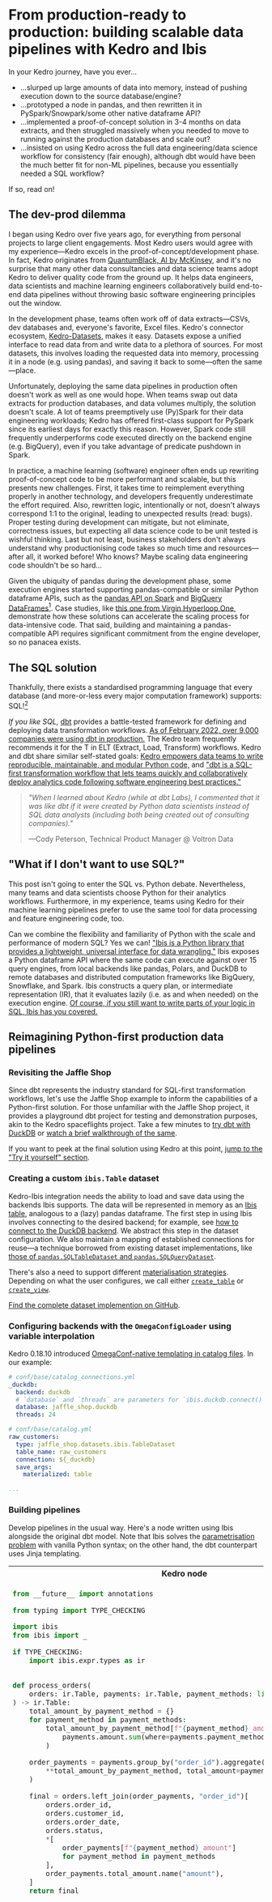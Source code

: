 # From production-ready to production: building scalable data pipelines with Kedro and Ibis

In your Kedro journey, have you ever...

* ...slurped up large amounts of data into memory, instead of pushing execution down to the source database/engine?
* ...prototyped a node in pandas, and then rewritten it in PySpark/Snowpark/some other native dataframe API?
* ...implemented a proof-of-concept solution in 3-4 months on data extracts, and then struggled massively when you needed to move to running against the production databases and scale out?
* ...insisted on using Kedro across the full data engineering/data science workflow for consistency (fair enough), although dbt would have been the much better fit for non-ML pipelines, because you essentially needed a SQL workflow?

If so, read on!

## The dev-prod dilemma

I began using Kedro over five years ago, for everything from personal projects to large client engagements. Most Kedro users would agree with my experience—Kedro excels in the proof-of-concept/development phase. In fact, Kedro originates from [QuantumBlack, AI by McKinsey](https://www.mckinsey.com/capabilities/quantumblack), and it's no surprise that many other data consultancies and data science teams adopt Kedro to deliver quality code from the ground up. It helps data engineers, data scientists and machine learning engineers collaboratively build end-to-end data pipelines without throwing basic software engineering principles out the window.

In the development phase, teams often work off of data extracts—CSVs, dev databases and, everyone's favorite, Excel files. Kedro's connector ecosystem, [Kedro-Datasets](https://docs.kedro.org/projects/kedro-datasets/en/kedro-datasets-2.0.0/), makes it easy. Datasets expose a unified interface to read data from and write data to a plethora of sources. For most datasets, this involves loading the requested data into memory, processing it in a node (e.g. using pandas), and saving it back to some—often the same—place.

Unfortunately, deploying the same data pipelines in production often doesn't work as well as one would hope. When teams swap out data extracts for production databases, and data volumes multiply, the solution doesn't scale. A lot of teams preemptively use (Py)Spark for their data engineering workloads; Kedro has offered first-class support for PySpark since its earliest days for exactly this reason. However, Spark code still frequently underperforms code executed directly on the backend engine (e.g. BigQuery), even if you take advantage of predicate pushdown in Spark.

In practice, a machine learning (software) engineer often ends up rewriting proof-of-concept code to be more performant and scalable, but this presents new challenges. First, it takes time to reimplement everything properly in another technology, and developers frequently underestimate the effort required. Also, rewritten logic, intentionally or not, doesn't always correspond 1:1 to the original, leading to unexpected results (read: bugs). Proper testing during development can mitigate, but not eliminate, correctness issues, but expecting all data science code to be unit tested is wishful thinking. Last but not least, business stakeholders don't always understand why productionising code takes so much time and resources—after all, it worked before! Who knows? Maybe scaling data engineering code shouldn't be so hard...

Given the ubiquity of pandas during the development phase, some execution engines started supporting pandas-compatible or similar Python dataframe APIs, such as the [pandas API on Spark](https://spark.apache.org/docs/latest/api/python/user_guide/pandas_on_spark/index.html) and [BigQuery DataFrames](https://cloud.google.com/bigquery/docs/reference/bigquery-dataframes)[^1]. Case studies, like [this one from Virgin Hyperloop
One](https://www.databricks.com/blog/2019/08/22/guest-blog-how-virgin-hyperloop-one-reduced-processing-time-from-hours-to-minutes-with-koalas.html), demonstrate how these solutions can accelerate the scaling process for data-intensive code. That said, building and maintaining a pandas-compatible API requires significant commitment from the engine developer, so no panacea exists.

## The SQL solution

Thankfully, there exists a standardised programming language that every database (and more-or-less every major computation framework) supports: SQL![^2]

_If you like SQL,_ [dbt](https://www.getdbt.com) provides a battle-tested framework for defining and deploying data transformation workflows. [As of February 2022, over 9,000 companies were using dbt in production.](https://www.getdbt.com/blog/next-layer-of-the-modern-data-stack) The Kedro team frequently recommends it for the T in ELT (Extract, Load, Transform) workflows. Kedro and dbt share similar self-stated goals: [Kedro empowers data teams to write reproducible, maintainable, and modular Python code,](https://docs.kedro.org/en/stable/introduction/index.html#introduction-to-kedro) and ["dbt is a SQL-first transformation workflow that lets teams quickly and collaboratively deploy analytics code following software engineering best practices."](https://www.getdbt.com/product/what-is-dbt)

> _"When I learned about Kedro (while at dbt Labs), I commented that it was like dbt if it were created by Python data scientists instead of SQL data analysts (including both being created out of consulting companies)."_
>
> —Cody Peterson, Technical Product Manager @ Voltron Data

## "What if I don't want to use SQL?"

This post isn't going to enter the SQL vs. Python debate. Nevertheless, many teams and data scientists choose Python for their analytics workflows. Furthermore, in my experience, teams using Kedro for their machine learning pipelines prefer to use the same tool for data processing and feature engineering code, too.

Can we combine the flexibility and familiarity of Python with the scale and performance of modern SQL? Yes we can! ["Ibis is a Python library that provides a lightweight, universal interface for data wrangling."](https://github.com/ibis-project/ibis) Ibis exposes a Python dataframe API where the same code can execute against over 15 query engines, from local backends like pandas, Polars, and DuckDB to remote databases and distributed computation frameworks like BigQuery, Snowflake, and Spark. Ibis constructs a query plan, or intermediate representation (IR), that it evaluates lazily (i.e. as and when needed) on the execution engine. [Of course, if you still want to write parts of your logic in SQL, Ibis has you covered.](https://ibis-project.org/how-to/extending/sql.html)

## Reimagining Python-first production data pipelines

### Revisiting the Jaffle Shop

Since dbt represents the industry standard for SQL-first transformation workflows, let's use the Jaffle Shop example to inform the capabilities of a Python-first solution. For those unfamiliar with the Jaffle Shop project, it provides a playground dbt project for testing and demonstration purposes, akin to the Kedro spaceflights project. Take a few minutes to [try dbt with DuckDB](https://github.com/dbt-labs/jaffle_shop_duckdb) or [watch a brief walkthrough of the same](https://www.loom.com/share/ed4a6f59957e43158837eb4ba0c5ed67).

If you want to peek at the final solution using Kedro at this point, [jump to the "Try it yourself" section](#try-it-yourself).

### Creating a custom `ibis.Table` dataset

Kedro-Ibis integration needs the ability to load and save data using the backends Ibis supports. The data will be represented in memory as an [Ibis table](https://ibis-project.org/reference/expression-tables#ibis.expr.types.relations.Table), analogous to a (lazy) pandas dataframe. The first step in using Ibis involves connecting to the desired backend; for example, see [how to connect to the DuckDB backend](https://ibis-project.org/backends/duckdb#connect). We abstract this step in the dataset configuration. We also maintain a mapping of established connections for reuse—a technique borrowed from existing dataset implementations, like [those of `pandas.SQLTableDataset` and `pandas.SQLQueryDataset`](https://github.com/kedro-org/kedro-plugins/blob/kedro-datasets-2.0.0/kedro-datasets/kedro_datasets/pandas/sql_dataset.py).

There's also a need to support different [materialisation strategies](https://docs.getdbt.com/docs/build/materializations). Depending on what the user configures, we call either [`create_table`](https://ibis-project.org/backends/duckdb#ibis.backends.duckdb.Backend.create_table) or [`create_view`](https://ibis-project.org/backends/duckdb#ibis.backends.duckdb.Backend.create_view).

[Find the complete dataset implemention on GitHub](https://github.com/deepyaman/jaffle-shop/blob/main/src/jaffle_shop/datasets/ibis/table_dataset.py).

### Configuring backends with the `OmegaConfigLoader` using variable interpolation

Kedro 0.18.10 introduced [OmegaConf-native templating in catalog files](https://docs.kedro.org/en/latest/configuration/advanced_configuration.html#catalog). In our example:

```yaml
# conf/base/catalog_connections.yml
_duckdb:
  backend: duckdb
  # `database` and `threads` are parameters for `ibis.duckdb.connect()`.
  database: jaffle_shop.duckdb
  threads: 24

# conf/base/catalog.yml
raw_customers:
  type: jaffle_shop.datasets.ibis.TableDataset
  table_name: raw_customers
  connection: ${_duckdb}
  save_args:
    materialized: table

...
```

### Building pipelines

Develop pipelines in the usual way. Here's a node written using Ibis alongside the original dbt model. Note that Ibis solves the [parametrisation problem](https://www.youtube.com/watch?v=XdZklxTbCEA&t=514s) with vanilla Python syntax; on the other hand, the dbt counterpart uses Jinja templating.

<table>
 <tr>
  <th>Kedro node
  <th>dbt model
 <tr valign="top">
  <td>

```python
from __future__ import annotations

from typing import TYPE_CHECKING

import ibis
from ibis import _

if TYPE_CHECKING:
    import ibis.expr.types as ir


def process_orders(
    orders: ir.Table, payments: ir.Table, payment_methods: list[str]
) -> ir.Table:
    total_amount_by_payment_method = {}
    for payment_method in payment_methods:
        total_amount_by_payment_method[f"{payment_method}_amount"] = ibis.coalesce(
            payments.amount.sum(where=payments.payment_method == payment_method), 0
        )

    order_payments = payments.group_by("order_id").aggregate(
        **total_amount_by_payment_method, total_amount=payments.amount.sum()
    )

    final = orders.left_join(order_payments, "order_id")[
        orders.order_id,
        orders.customer_id,
        orders.order_date,
        orders.status,
        *[
            order_payments[f"{payment_method}_amount"]
            for payment_method in payment_methods
        ],
        order_payments.total_amount.name("amount"),
    ]
    return final
```

  <td>

```sql
{% set payment_methods = ['credit_card', 'coupon', 'bank_transfer', 'gift_card'] %}

with orders as (

    select * from {{ ref('stg_orders') }}

),

payments as (

    select * from {{ ref('stg_payments') }}

),

order_payments as (

    select
        order_id,

        {% for payment_method in payment_methods -%}
        sum(case when payment_method = '{{ payment_method }}' then amount else 0 end) as {{ payment_method }}_amount,
        {% endfor -%}

        sum(amount) as total_amount

    from payments

    group by order_id

),

final as (

    select
        orders.order_id,
        orders.customer_id,
        orders.order_date,
        orders.status,

        {% for payment_method in payment_methods -%}

        order_payments.{{ payment_method }}_amount,

        {% endfor -%}

        order_payments.total_amount as amount

    from orders


    left join order_payments
        on orders.order_id = order_payments.order_id

)

select * from final
```

</table>

Ibis uses deferred execution, pushing code execution to the query engine and only moving required data into memory when necessary. The output below shows how Ibis represents the above node logic. At the run time, Ibis generates SQL instructions from `final`'s intermediate representation (IR), executing it at one time; no intermediate `order_payments` gets created. Note that the below code requires that the `stg_orders` and `stg_payments` datasets be materialised already.

```python
(kedro-jaffle-shop) deepyaman@Deepyamans-MacBook-Air jaffle-shop % kedro ipython
ipython --ext kedro.ipython
Python 3.11.5 (main, Sep 11 2023, 08:31:25) [Clang 14.0.6 ]
Type 'copyright', 'credits' or 'license' for more information
IPython 8.18.1 -- An enhanced Interactive Python. Type '?' for help.
[01/25/24 08:33:22] INFO     Resolved project path as: /Users/deepyaman/github/deepyaman/jaffle-shop.                                                                                            __init__.py:146
                             To set a different path, run '%reload_kedro <project_root>'
[01/25/24 08:33:22] INFO     Kedro project Jaffle Shop                                                                                                                                           __init__.py:115
                    INFO     Defined global variable 'context', 'session', 'catalog' and 'pipelines'                                                                                             __init__.py:116
[01/25/24 08:33:23] INFO     Registered line magic 'run_viz'                                                                                                                                     __init__.py:122

In [1]: orders = catalog.load("stg_orders")
[01/25/24 08:36:19] INFO     Loading data from stg_orders (TableDataset)...                                                                                                                  data_catalog.py:482

In [2]: payments = catalog.load("stg_payments")
[01/25/24 08:36:40] INFO     Loading data from stg_payments (TableDataset)...                                                                                                                data_catalog.py:482

In [3]: payment_methods = catalog.load("params:payment_methods")
[01/25/24 08:37:26] INFO     Loading data from params:payment_methods (MemoryDataset)...                                                                                                     data_catalog.py:482

In [4]: from jaffle_shop.pipelines.data_processing.nodes import process_orders

In [5]: final = process_orders(orders, payments, payment_methods)

In [6]: final
Out[6]:
r0 := DatabaseTable: stg_orders
  order_id    int64
  customer_id int64
  order_date  date
  status      string

r1 := DatabaseTable: stg_payments
  payment_id     int64
  order_id       int64
  payment_method string
  amount         float64

r2 := Aggregation[r1]
  metrics:
    credit_card_amount:   Coalesce([Sum(r1.amount, where=r1.payment_method == 'credit_card'), 0])
    coupon_amount:        Coalesce([Sum(r1.amount, where=r1.payment_method == 'coupon'), 0])
    bank_transfer_amount: Coalesce([Sum(r1.amount, where=r1.payment_method == 'bank_transfer'), 0])
    gift_card_amount:     Coalesce([Sum(r1.amount, where=r1.payment_method == 'gift_card'), 0])
    total_amount:         Sum(r1.amount)
  by:
    order_id: r1.order_id

r3 := LeftJoin[r0, r2] r0.order_id == r2.order_id

Selection[r3]
  selections:
    order_id:             r0.order_id
    customer_id:          r0.customer_id
    order_date:           r0.order_date
    status:               r0.status
    credit_card_amount:   r2.credit_card_amount
    coupon_amount:        r2.coupon_amount
    bank_transfer_amount: r2.bank_transfer_amount
    gift_card_amount:     r2.gift_card_amount
    amount:               r2.total_amount

In [7]: final.visualize()
```

In the final step, we draw a visual representation of the expression tree. This step requires the `graphviz` Python library be installed. In practice, we leave these complexities up to Ibis and the underlying engine!

![tmpip_tmztu](https://github.com/kedro-org/kedro-devrel/assets/14007150/e149b55b-3dbb-4953-affb-0658bfba394c)

### Try it yourself

Clone the [deepyaman/jaffle-shop GitHub repository](https://github.com/deepyaman/jaffle-shop) to download the completed Kedro Jaffle Shop project. Run `pip install -r requirements.txt` from the cloned directory to install the dependencies, including the Ibis DuckDB backend:

```bash
git clone https://github.com/deepyaman/jaffle-shop.git
cd jaffle-shop
pip install -r requirements.txt
```

Typically, the source data already resides in a data warehouse. However, for this toy example, the project's `data` folder includes CSV files necessary to initialise the database:

```bash
kedro run --pipeline seed
```

Finally, run the actual pipeline:

```bash
kedro run
```

Voilà! Feel free to confirm that the expected tables and views got created:

```pycon
>>> import duckdb
>>>
>>> con = duckdb.connect("jaffle_shop.duckdb")
>>> con.sql("SHOW TABLES")
┌───────────────┐
│     name      │
│    varchar    │
├───────────────┤
│ customers     │
│ orders        │
│ raw_customers │
│ raw_orders    │
│ raw_payments  │
│ stg_customers │
│ stg_orders    │
│ stg_payments  │
└───────────────┘

>>> con.sql("SELECT * FROM customers WHERE customer_id = 42")
┌─────────────┬────────────┬───────────┬─────────────┬───────────────────┬──────────────────┬─────────────────────────┐
│ customer_id │ first_name │ last_name │ first_order │ most_recent_order │ number_of_orders │ customer_lifetime_value │
│    int64    │  varchar   │  varchar  │    date     │       date        │      int64       │         double          │
├─────────────┼────────────┼───────────┼─────────────┼───────────────────┼──────────────────┼─────────────────────────┤
│          42 │ Diana      │ S.        │ 2018-02-04  │ 2018-03-12        │                2 │                    27.0 │
└─────────────┴────────────┴───────────┴─────────────┴───────────────────┴──────────────────┴─────────────────────────┘

```

View the pipeline using Kedro-Viz with `kedro viz run`

<img width="1470" alt="image" src="https://github.com/kedro-org/kedro-devrel/assets/14007150/9fedaf00-ecf6-418f-9c1e-a98844994ba2">

## But wait... there's more!

Making pipeline productionisation easier alone may justify adopting Ibis into a Kedro workflow, but other situations from my past experience also come to mind.

Have you ever found yourself developing data pipelines against an existing data warehouse, even though you know that the data infrastructure team is currently migrating to a different database solution? You expect to rewrite some amount of your code—unless you use Ibis?

Using Ibis can also help you build truly reusable pipelines. I previously led development of a Kedro-based code asset that provided a suite of reusable pipelines for customer analytics. We decided to use PySpark for data engineering, but many of our users didn't need to use PySpark. One major retailer stored all of their data in Oracle, and they ended up with a suboptimal workflow wherein they extracted data into Spark and did all the work there. Other teams looked at our pipelines for inspiration, but ended up rewriting them for their infrastructure—not our intention in delivering prebuilt pipelines. Last but not least, we spent so much time and effort setting up Spark on locked-down Windows machines, so data scientists could play with the pipelines we provided; being able to run the same logic using DuckDB or pandas locally would have been a godsend!

## What's next?

If you're familiar with dbt (or even if you examined the Jaffle Shop project discussed above), you'll notice a key functionality that we didn't implement here: [validations](https://docs.getdbt.com/docs/build/validation). Kedro natively integrates with pytest for unit testing, which plays well for verifying the correctness of transformations developed in Ibis.  Kedro also supports data validation through third-party plugins such as [kedro-pandera](https://kedro-pandera.readthedocs.io/en/latest/), and I've recently started work on extending pandera to support validating Ibis tables; look for a follow-up post covering that soon.

Ibis supports a subset of DDL operations, which means dbt's `incremental` and `materialized view` materialisations currently don't have counterparts yet. Some Ibis backends have explored exposing materialised views. While not explicitly covered above, the `ephemeral` materialisation equates to Kedro's `MemoryDataset`.

Finally, dbt offers enhanced deployment functionality, such as the ability to detect and deploy only modified models; Kedro does not trivially allow detecting changes like this.

If you have any ideas or feedback about this tutorial or more generally on the pipeline productionisation experience, we would love to hear from you!

[^1]: [BigQuery implements its Python dataframe API by leveraging Ibis's BigQuery backend under the hood](https://voltrondata.com/resources/google-bigframes-ibis).
[^2]: How standardized is the SQL standard? [Gil Forsyth's PyData NYC 2022 talk demonstrates challenges arising from differences between SQL dialects](https://www.youtube.com/watch?v=XdZklxTbCEA&t=300s). Even the [dbt-labs/jaffle_shop GitHub repository](https://github.com/dbt-labs/jaffle_shop) README disclaims, "If this steps fails, it might mean that you need to make small changes to the SQL in the models folder to adjust for the flavor of SQL of your target database."
